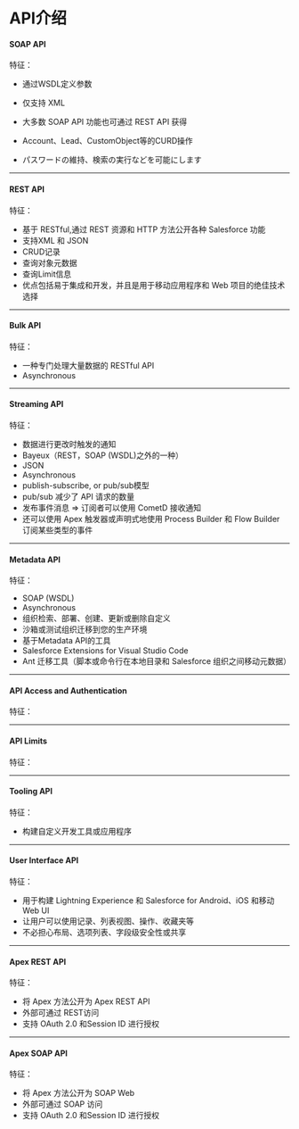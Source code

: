 # API介绍

#### SOAP API

特征：

- 通过WSDL定义参数
- 仅支持 XML
- 大多数 SOAP API 功能也可通过 REST API 获得

- Account、Lead、CustomObject等的CURD操作
- パスワードの維持、検索の実行などを可能にします

---

#### REST API

特征：

- 基于 RESTful,通过 REST 资源和 HTTP 方法公开各种 Salesforce 功能
- 支持XML 和 JSON
- CRUD记录
- 查询对象元数据
- 查询Limit信息
- 优点包括易于集成和开发，并且是用于移动应用程序和 Web 项目的绝佳技术选择

---

#### Bulk API

特征：

- 一种专门处理大量数据的 RESTful API
- Asynchronous

---

#### Streaming API

特征：

- 数据进行更改时触发的通知
- Bayeux（REST，SOAP (WSDL)之外的一种）
- JSON
- Asynchronous
- publish-subscribe, or pub/sub模型
- pub/sub 减少了 API 请求的数量
- 发布事件消息 => 订阅者可以使用 CometD 接收通知
- 还可以使用 Apex 触发器或声明式地使用 Process Builder 和 Flow Builder 订阅某些类型的事件

---

#### Metadata API

特征：

- SOAP (WSDL)
- Asynchronous
- 组织检索、部署、创建、更新或删除自定义
- 沙箱或测试组织迁移到您的生产环境
-  基于Metadata API的工具
  - Salesforce Extensions for Visual Studio Code 
  - Ant 迁移工具（脚本或命令行在本地目录和 Salesforce 组织之间移动元数据）

---

#### API Access and Authentication

特征：

---

#### API Limits

特征：

---

#### Tooling API

特征：

- 构建自定义开发工具或应用程序

---

#### User Interface API

特征：

- 用于构建 Lightning Experience 和 Salesforce for Android、iOS 和移动 Web UI
- 让用户可以使用记录、列表视图、操作、收藏夹等
- 不必担心布局、选项列表、字段级安全性或共享

---

#### Apex REST API

特征：

- 将 Apex 方法公开为  Apex REST API
- 外部可通过 REST访问
- 支持 OAuth 2.0 和Session ID 进行授权

---

#### Apex SOAP API

特征：

- 将 Apex 方法公开为 SOAP Web
- 外部可通过 SOAP 访问
- 支持 OAuth 2.0 和Session ID 进行授权